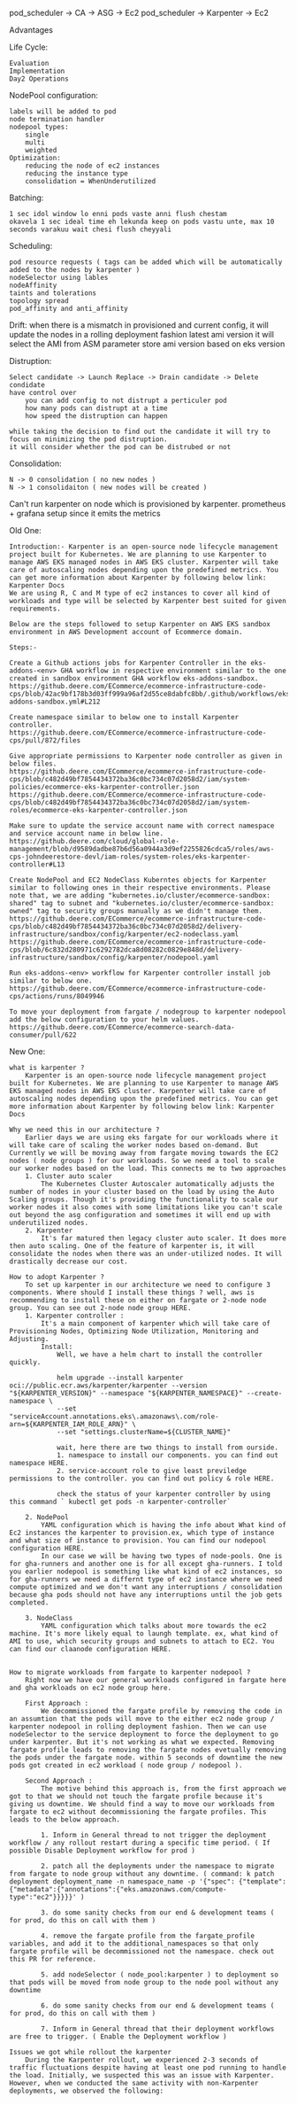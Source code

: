 pod_scheduler -> CA -> ASG -> Ec2
pod_scheduler -> Karpenter -> Ec2

Advantages
    
Life Cycle:

    Evaluation
    Implementation
    Day2 Operations

NodePool configuration:

    labels will be added to pod
    node termination handler
    nodepool types:
        single
        multi
        weighted
    Optimization:
        reducing the node of ec2 instances
        reducing the instance type
        consolidation = WhenUnderutilized

Batching:

    1 sec idol window lo enni pods vaste anni flush chestam
    okavela 1 sec ideal time eh lekunda keep on pods vastu unte, max 10 seconds varakuu wait chesi flush cheyyali

Scheduling:

    pod resource requests ( tags can be added which will be automatically added to the nodes by karpenter )
    nodeSelector using lables
    nodeAffinity
    taints and tolerations
    topology spread
    pod_affinity and anti_affinity

Drift:
    when there is a mismatch in provisioned and current config, it will update the nodes in a rolling deployment fashion
        latest ami version
        it will select the AMI from ASM parameter store
        ami version based on eks version

Distruption:

    Select candidate -> Launch Replace -> Drain candidate -> Delete condidate
    have control over
        you can add config to not distrupt a perticuler pod
        how many pods can distrupt at a time
        how speed the distruption can happen
    
    while taking the decision to find out the candidate it will try to focus on minimizing the pod distruption.
    it will consider whether the pod can be distrubed or not

Consolidation:

    N -> 0 consolidation ( no new nodes )
    N -> 1 consolidaiton ( new nodes will be created )

Can't run karpenter on node which is provisioned by karpenter.
prometheus + grafana setup since it emits the metrics


Old One:

    Introduction:- Karpenter is an open-source node lifecycle management project built for Kubernetes. We are planning to use Karpenter to manage AWS EKS managed nodes in AWS EKS cluster. Karpenter will take care of autoscaling nodes depending upon the predefined metrics. You can get more information about Karpenter by following below link: Karpenter Docs
    We are using R, C and M type of ec2 instances to cover all kind of workloads and type will be selected by Karpenter best suited for given requirements.
    
    Below are the steps followed to setup Karpenter on AWS EKS sandbox environment in AWS Development account of Ecommerce domain.
    
    Steps:-
    
    Create a Github actions jobs for Karpenter Controller in the eks-addons-<env> GHA workflow in respective environment similar to the one created in sandbox environment GHA workflow eks-addons-sandbox.
    https://github.deere.com/ECommerce/ecommerce-infrastructure-code-cps/blob/42ac9bf178b3d03ff999a96af2d55ce8dabfc8bb/.github/workflows/eks-addons-sandbox.yml#L212
    
    Create namespace similar to below one to install Karpenter  controller.
    https://github.deere.com/ECommerce/ecommerce-infrastructure-code-cps/pull/872/files
    
    Give appropriate permissions to Karpenter node controller as given in below files.
    https://github.deere.com/ECommerce/ecommerce-infrastructure-code-cps/blob/c482d49bf7854434372ba36c0bc734c07d2058d2/iam/system-policies/ecommerce-eks-karpenter-controller.json
    https://github.deere.com/ECommerce/ecommerce-infrastructure-code-cps/blob/c482d49bf7854434372ba36c0bc734c07d2058d2/iam/system-roles/ecommerce-eks-karpenter-controller.json
    
    Make sure to update the service account name with correct namespace and service account name in below line.
    https://github.deere.com/cloud/global-role-management/blob/d9589dadbe87b6d56a0944a3d9ef2255826cdca5/roles/aws-cps-johndeerestore-devl/iam-roles/system-roles/eks-karpenter-controller#L13
    
    Create NodePool and EC2 NodeClass Kuberntes objects for Karpenter similar to following ones in their respective environments. Please note that, we are adding "kubernetes.io/cluster/ecommerce-sandbox: shared" tag to subnet and "kubernetes.io/cluster/ecommerce-sandbox: owned" tag to security groups manually as we didn't manage them.
    https://github.deere.com/ECommerce/ecommerce-infrastructure-code-cps/blob/c482d49bf7854434372ba36c0bc734c07d2058d2/delivery-infrastructure/sandbox/config/karpenter/ec2-nodeclass.yaml
    https://github.deere.com/ECommerce/ecommerce-infrastructure-code-cps/blob/6c832d280971c6292782dca8d08282c0829e848d/delivery-infrastructure/sandbox/config/karpenter/nodepool.yaml
    
    Run eks-addons-<env> workflow for Karpenter controller install job similar to below one.
    https://github.deere.com/ECommerce/ecommerce-infrastructure-code-cps/actions/runs/8049946
    
    To move your deployment from fargate / nodegroup to karpenter nodepool add the below configuration to your helm values.
    https://github.deere.com/ECommerce/ecommerce-search-data-consumer/pull/622

New One:

    what is karpenter ?
        Karpenter is an open-source node lifecycle management project built for Kubernetes. We are planning to use Karpenter to manage AWS EKS managed nodes in AWS EKS cluster. Karpenter will take care of autoscaling nodes depending upon the predefined metrics. You can get more information about Karpenter by following below link: Karpenter Docs
    
    Why we need this in our architecture ?
        Earlier days we are using eks fargate for our workloads where it will take care of scaling the worker nodes based on-demand. But Currently we will be moving away from fargate moving towards the EC2 nodes ( node groups ) for our workloads. So we need a tool to scale our worker nodes based on the load. This connects me to two approaches
        1. Cluster auto scaler
            The Kubernetes Cluster Autoscaler automatically adjusts the number of nodes in your cluster based on the load by using the Auto Scaling groups. Though it's providing the functionality to scale our worker nodes it also comes with some limitations like you can't scale out beyond the asg configuration and sometimes it will end up with underutilized nodes.
        2. Karpenter
            It's far matured then legacy cluster auto scaler. It does more then auto scaling. One of the feature of karpenter is, it will consolidate the nodes when there was an under-utilized nodes. It will drastically decrease our cost.
    
    How to adopt Karpenter ?
        To set up karpenter in our architecture we need to configure 3 components. Where should I install these things ? well, aws is recommending to install these on either on fargate or 2-node node group. You can see out 2-node node group HERE.
        1. Karpenter controller :
            It's a main component of karpenter which will take care of Provisioning Nodes, Optimizing Node Utilization, Monitoring and Adjusting.
            Install:
                Well, we have a helm chart to install the controller quickly. 
    
                helm upgrade --install karpenter oci://public.ecr.aws/karpenter/karpenter --version "${KARPENTER_VERSION}" --namespace "${KARPENTER_NAMESPACE}" --create-namespace \
                --set "serviceAccount.annotations.eks\.amazonaws\.com/role-arn=${KARPENTER_IAM_ROLE_ARN}" \
                --set "settings.clusterName=${CLUSTER_NAME}"
    
                wait, here there are two things to install from ourside.
                1. namespace to install our components. you can find out namespace HERE.
                2. service-account role to give least previledge permissions to the controller. you can find out policy & role HERE.
        
                check the status of your karpenter controller by using this command ` kubectl get pods -n karpenter-controller`
            
        2. NodePool
            YAML configuration which is having the info about What kind of Ec2 instances the karpenter to provision.ex, which type of instance and what size of instance to provision. You can find our nodepool configuration HERE.
            In our case we will be having two types of node-pools. One is for gha-runners and another one is for all except gha-runners. I told you earlier nodepool is something like what kind of ec2 instances, so for gha-runners we need a differnt type of ec2 instance where we need compute optimized and we don't want any interruptions / consolidation because gha pods should not have any interruptions until the job gets completed.
    
        3. NodeClass
            YAML configuration which talks about more towards the ec2 machine. It's more likely equal to laungh template. ex, what kind of AMI to use, which security groups and subnets to attach to EC2. You can find our claanode configuration HERE.
    
        
    How to migrate workloads from fargate to karpenter nodepool ?
        Right now we have our general workloads configured in fargate here and gha workloads on ec2 node group here.
        
        First Approach :
            We decommissioned the fargate profile by removing the code in an assumtion that the pods will move to the either ec2 node group / karpenter nodepool in rolling deployment fashion. Then we can use nodeSelector to the service deployment to force the deployment to go under karpenter. But it's not working as what we expected. Removing fargate profile leads to removing the fargate nodes evetually removing the pods under the fargate node. within 5 seconds of downtime the new pods got created in ec2 workload ( node group / nodepool ).
        
        Second Approach :
            The motive behind this approach is, from the first approach we got to that we should not touch the fargate profile because it's giving us downtime. We should find a way to move our workloads from fargate to ec2 without decommissioning the fargate profiles. This leads to the below approach.
            
            1. Inform in General thread to not trigger the deployment workflow / any rollout restart during a specific time period. ( If possible Disable Deployment workflow for prod )

            2. patch all the deployments under the namespace to migrate from fargate to node group without any downtime. ( command: k patch deployment deployment_name -n namespace_name -p '{"spec": {"template":{"metadata":{"annotations":{"eks.amazonaws.com/compute-type":"ec2"}}}}}' )
            
            3. do some sanity checks from our end & development teams ( for prod, do this on call with them )
            
            4. remove the fargate profile from the fargate_profile variables, and add it to the additional_namespaces so that only fargate profile will be decommissioned not the namespace. check out this PR for reference. 
            
            5. add nodeSelector ( node_pool:karpenter ) to deployment so that pods will be moved from node group to the node pool without any downtime 
            
            6. do some sanity checks from our end & development teams ( for prod, do this on call with them )
            
            7. Inform in General thread that their deployment workflows are free to trigger. ( Enable the Deployment workflow )

    Issues we got while rollout the karpenter 
        During the Karpenter rollout, we experienced 2-3 seconds of traffic fluctuations despite having at least one pod running to handle the load. Initially, we suspected this was an issue with Karpenter. However, when we conducted the same activity with non-Karpenter deployments, we observed the following: